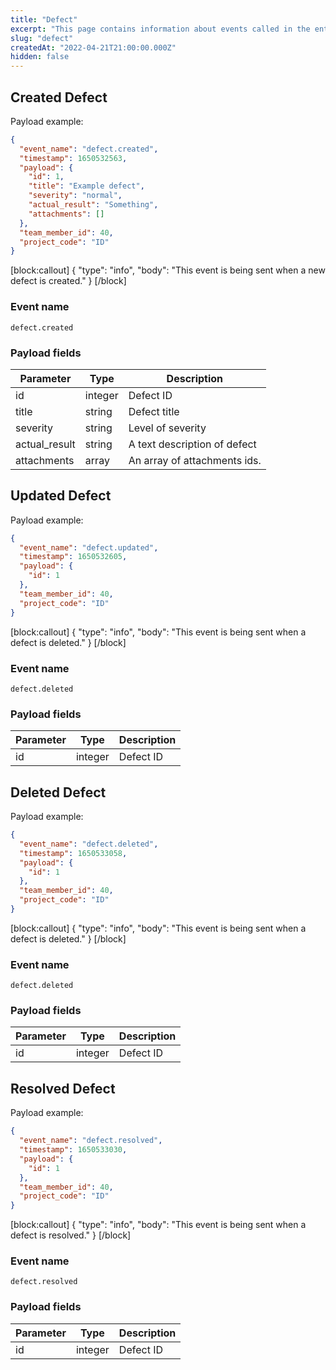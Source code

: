 ```yaml
---
title: "Defect"
excerpt: "This page contains information about events called in the entity Defect"
slug: "defect"
createdAt: "2022-04-21T21:00:00.000Z"
hidden: false
---
```


## Created Defect

Payload example:

```json
{
  "event_name": "defect.created",
  "timestamp": 1650532563,
  "payload": {
    "id": 1,
    "title": "Example defect",
    "severity": "normal",
    "actual_result": "Something",
    "attachments": []
  },
  "team_member_id": 40,
  "project_code": "ID"
}
```
[block:callout]
{
  "type": "info",
  "body": "This event is being sent when a new defect is created."
}
[/block]

### Event name

`defect.created`

### Payload fields

| Parameter     | Type   | Description                      |
|---------------|--------|----------------------------------|
| id            | integer    | Defect ID                        |
| title         | string | Defect title                     |
| severity      | string    | Level of severity                |
| actual_result | string | A text description of defect     |
| attachments   | array  | An array of attachments ids.     |

## Updated Defect

Payload example:

```json
{
  "event_name": "defect.updated",
  "timestamp": 1650532605,
  "payload": {
    "id": 1
  },
  "team_member_id": 40,
  "project_code": "ID"
}
```
[block:callout]
{
  "type": "info",
  "body": "This event is being sent when a defect is deleted."
}
[/block]

### Event name

`defect.deleted`

### Payload fields

| Parameter | Type | Description |
|-----------|------|-------------|
| id        | integer  | Defect ID   |

## Deleted Defect

Payload example:

```json
{
  "event_name": "defect.deleted",
  "timestamp": 1650533058,
  "payload": {
    "id": 1
  },
  "team_member_id": 40,
  "project_code": "ID"
}
```
[block:callout]
{
  "type": "info",
  "body": "This event is being sent when a defect is deleted."
}
[/block]

### Event name

`defect.deleted`

### Payload fields

| Parameter | Type | Description |
|-----------|------|-------------|
| id        | integer  | Defect ID   |

## Resolved Defect

Payload example:

```json
{
  "event_name": "defect.resolved",
  "timestamp": 1650533030,
  "payload": {
    "id": 1
  },
  "team_member_id": 40,
  "project_code": "ID"
}
```
[block:callout]
{
  "type": "info",
  "body": "This event is being sent when a defect is resolved."
}
[/block]

### Event name

`defect.resolved`

### Payload fields

| Parameter | Type | Description |
|-----------|------|-------------|
| id        | integer  | Defect ID   |
